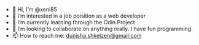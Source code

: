 - 👋 Hi, I’m @xeni85
- 👀 I’m interested in a job poisition as a web developer
- 🌱 I’m currently learning through the Odin Project
- 💞️ I’m looking to collaborate on anything really. I have fun programming.
- 📫 How to reach me: dunisha.shkelzen@gmail.com

<!---
xeni85/xeni85 is a ✨ special ✨ repository because its `README.md` (this file) appears on your GitHub profile.
You can click the Preview link to take a look at your changes.
--->
